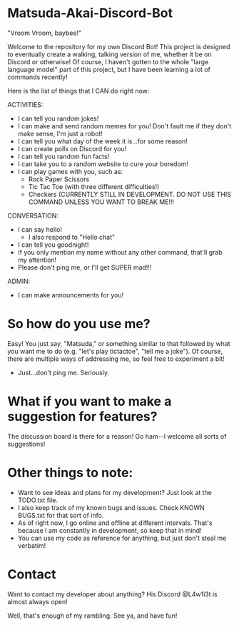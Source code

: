 ﻿# Matsuda-Akai-Discord-Bot

"Vroom Vroom, baybee!"

Welcome to the repository for my own Discord Bot! This project is designed to eventually create a walking, talking version of me, whether it be on Discord or otherwise! Of course, I haven't gotten to the whole "large language model" part of this project, but I have been learning a lot of commands recently!

Here is the list of things that I CAN do right now:

ACTIVITIES:
  - I can tell you random jokes!
  - I can make and send random memes for you! Don't fault me if they don't make sense, I'm just a robot!
  - I can tell you what day of the week it is...for some reason!
  - I can create polls on Discord for you!
  - I can tell you random fun facts!
  - I can take you to a random website to cure your boredom!
  - I can play games with you, such as:
      - Rock Paper Scissors
      - Tic Tac Toe (with three different difficulties!)
      - Checkers (CURRENTLY STILL IN DEVELOPMENT. DO NOT USE THIS COMMAND UNLESS YOU WANT TO BREAK ME!!!

CONVERSATION:
  - I can say hello!
    - I also respond to "Hello chat"
  - I can tell you goodnight!
  - If you only mention my name without any other command, that'll grab my attention!
  - Please don't ping me, or I'll get SUPER mad!!!

ADMIN:
  - I can make announcements for you!

# So how do you use me?

Easy! You just say, "Matsuda," or something similar to that followed by what you want me to do (e.g. "let's play tictactoe", "tell me a joke"). Of course, there are multiple ways of addressing me, so feel free to experiment a bit!
  - Just...don't ping me. Seriously.

# What if you want to make a suggestion for features?

The discussion board is there for a reason! Go ham--I welcome all sorts of suggestions!

# Other things to note:

- Want to see ideas and plans for my development? Just look at the TODO.txt file.
- I also keep track of my known bugs and issues. Check KNOWN BUGS.txt for that sort of info.
- As of right now, I go online and offline at different intervals. That's because I am constantly in development, so keep that in mind!
- You can use my code as reference for anything, but just don't steal me verbatim!

# Contact

Want to contact my developer about anything? His Discord @L4w1i3t is almost always open!

Well, that's enough of my rambling. See ya, and have fun!
